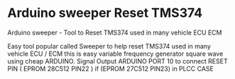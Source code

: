 # Arduino sweeper Reset TMS374 
Arduino sweeper - Tool to Reset TMS374 used in many vehicle ECU ECM 


Easy tool popular called Sweeper to help reset TMS374 used in many vehicle ECU / ECM
this is easy variable frequency generator square wave using cheap ARDUINO.
Signal Output ARDUINO PORT 10 to connect RESET PIN ( EPROM 28C512 PIN22 ) if (EPROM 27C512 PIN23)  in PLCC CASE
